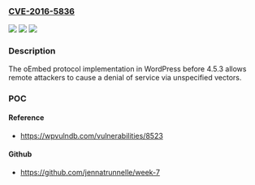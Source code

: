 ### [CVE-2016-5836](https://cve.mitre.org/cgi-bin/cvename.cgi?name=CVE-2016-5836)
![](https://img.shields.io/static/v1?label=Product&message=n%2Fa&color=blue)
![](https://img.shields.io/static/v1?label=Version&message=n%2Fa&color=blue)
![](https://img.shields.io/static/v1?label=Vulnerability&message=n%2Fa&color=brighgreen)

### Description

The oEmbed protocol implementation in WordPress before 4.5.3 allows remote attackers to cause a denial of service via unspecified vectors.

### POC

#### Reference
- https://wpvulndb.com/vulnerabilities/8523

#### Github
- https://github.com/jennatrunnelle/week-7

